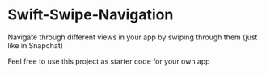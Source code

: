 # Swift-Swipe-Navigation
Navigate through different views in your app by swiping through them (just like in Snapchat)

Feel free to use this project as starter code for your own app
